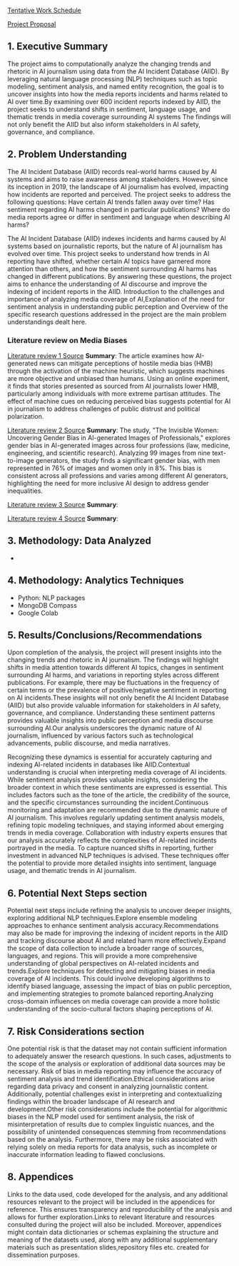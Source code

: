 [Tentative Work Schedule](https://docs.google.com/spreadsheets/d/1wKuUxDjGla84A0PknrEduSr4THQX8Uk1tx9OrzWIkRs/edit?usp=sharing)

[Project Proposal]()
## 1. Executive Summary
The project aims to computationally analyze the changing trends and rhetoric in AI journalism using data from the AI Incident Database (AIID). By leveraging natural language processing (NLP) techniques such as topic modeling, sentiment analysis, and named entity recognition, the goal is to uncover insights into how the media reports incidents and harms related to AI over time.By examining over 600 incident reports indexed by AIID, the project seeks to understand shifts in sentiment, language usage, and thematic trends in media coverage surrounding AI systems The findings will not only benefit the AIID but also inform stakeholders in AI safety, governance, and compliance.

## 2. Problem Understanding
The AI Incident Database (AIID) records real-world harms caused by AI systems and aims to raise awareness among stakeholders. However, since its inception in 2019, the landscape of AI journalism has evolved, impacting how incidents are reported and perceived. The project seeks to address the following questions: Have certain AI trends fallen away over time? Has sentiment regarding AI harms changed in particular publications? Where do media reports agree or differ in sentiment and language when describing AI harms?

The AI Incident Database (AIID) indexes incidents and harms caused by AI systems based on journalistic reports, but the nature of AI journalism has evolved over time. This project seeks to understand how trends in AI reporting have shifted, whether certain AI topics have garnered more attention than others, and how the sentiment surrounding AI harms has changed in different publications. By answering these questions, the project aims to enhance the understanding of AI discourse and improve the indexing of incident reports in the AIID.
Introduction to the challenges and importance of analyzing media coverage of AI,Explanation of the need for sentiment analysis in understanding public perception and Overview of the specific research questions addressed in the project are the main problem understandings dealt here.


### Literature review on Media Biases
[Literature review 1 Source](https://www.tandfonline.com/doi/full/10.1080/21670811.2021.1969974)
**Summary**: The article examines how AI-generated news can mitigate perceptions of hostile media bias (HMB) through the activation of the machine heuristic, which suggests machines are more objective and unbiased than humans. Using an online experiment, it finds that stories presented as sourced from AI journalists lower HMB, particularly among individuals with more extreme partisan attitudes. The effect of machine cues on reducing perceived bias suggests potential for AI in journalism to address challenges of public distrust and political polarization.

[Literature review 2 Source](https://www.tandfonline.com/doi/full/10.1080/14680777.2023.2263659)
**Summary**: The study, "The Invisible Women: Uncovering Gender Bias in AI-generated Images of Professionals," explores gender bias in AI-generated images across four professions (law, medicine, engineering, and scientific research). Analyzing 99 images from nine text-to-image generators, the study finds a significant gender bias, with men represented in 76% of images and women only in 8%. This bias is consistent across all professions and varies among different AI generators, highlighting the need for more inclusive AI design to address gender inequalities.


[Literature review 3 Source]()
**Summary**:

[Literature review 4 Source]()
**Summary**:

## 3. Methodology: Data Analyzed
* 

## 4. Methodology: Analytics Techniques
* Python: NLP packages
* MongoDB Compass
* Google Colab



## 5. Results/Conclusions/Recommendations
Upon completion of the analysis, the project will present insights into the changing trends and rhetoric in AI journalism. The findings will highlight shifts in media attention towards different AI topics, changes in sentiment surrounding AI harms, and variations in reporting styles across different publications. For example, there may be fluctuations in the frequency of certain terms or the prevalence of positive/negative sentiment in reporting on AI incidents.These insights will not only benefit the AI Incident Database (AIID) but also provide valuable information for stakeholders in AI safety, governance, and compliance. Understanding these sentiment patterns provides valuable insights into public perception and media discourse surrounding AI.Our analysis underscores the dynamic nature of AI journalism, influenced by various factors such as technological advancements, public discourse, and media narratives.

Recognizing these dynamics is essential for accurately capturing and indexing AI-related incidents in databases like AIID.Contextual understanding is crucial when interpreting media coverage of AI incidents. While sentiment analysis provides valuable insights, considering the broader context in which these sentiments are expressed is essential. This includes factors such as the tone of the article, the credibility of the source, and the specific circumstances surrounding the incident.Continuous monitoring and adaptation are recommended due to the dynamic nature of AI journalism. This involves regularly updating sentiment analysis models, refining topic modeling techniques, and staying informed about emerging trends in media coverage. Collaboration with industry experts ensures that our analysis accurately reflects the complexities of AI-related incidents portrayed in the media. To capture nuanced shifts in reporting, further investment in advanced NLP techniques is advised. These techniques offer the potential to provide more detailed insights into sentiment, language usage, and thematic trends in AI journalism.


## 6. Potential Next Steps section 
Potential next steps include refining the analysis to uncover deeper insights, exploring additional NLP techniques.Explore ensemble modeling approaches to enhance sentiment analysis accuracy.Recommendations may also be made for improving the indexing of incident reports in the AIID and tracking discourse about AI and related harm more effectively.Expand the scope of data collection to include a broader range of sources, languages, and regions. This will provide a more comprehensive understanding of global perspectives on AI-related incidents and trends.Explore techniques for detecting and mitigating biases in media coverage of AI incidents. This could involve developing algorithms to identify biased language, assessing the impact of bias on public perception, and implementing strategies to promote balanced reporting.Analyzing cross-domain influences on media coverage can provide a more holistic understanding of the socio-cultural factors shaping perceptions of AI.


## 7. Risk Considerations section
One potential risk is that the dataset may not contain sufficient information to adequately answer the research questions. In such cases, adjustments to the scope of the analysis or exploration of additional data sources may be necessary. Risk of bias in media reporting may influence the accuracy of sentiment analysis and trend identification.Ethical considerations arise regarding data privacy and consent in analyzing journalistic content. Additionally, potential challenges exist in interpreting and contextualizing findings within the broader landscape of AI research and development.Other risk considerations include the potential for algorithmic biases in the NLP model used for sentiment analysis, the risk of misinterpretation of results due to complex linguistic nuances, and the possibility of unintended consequences stemming from recommendations based on the analysis. Furthermore, there may be risks associated with relying solely on media reports for data analysis, such as incomplete or inaccurate information leading to flawed conclusions. 


## 8. Appendices
Links to the data used, code developed for the analysis, and any additional resources relevant to the project will be included in the appendices for reference. This ensures transparency and reproducibility of the analysis and allows for further exploration.Links to relevant literature and resources consulted during the project will also be included. Moreover, appendices might contain data dictionaries or schemas explaining the structure and meaning of the datasets used, along with any additional supplementary materials such as presentation slides,repository files etc. created for dissemination purposes.


